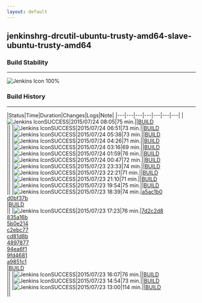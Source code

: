 ```yaml
---
layout: default
---
```

## jenkinshrg-drcutil-ubuntu-trusty-amd64-slave-ubuntu-trusty-amd64
### Build Stability
___
![Jenkins Icon](http://jenkinshrg.github.io/images/48x48/health-80plus.png)
100%
  
### Build History
___
|Status|Time|Duration|Changes|Logs|Note|
|---|---|---|---|---|---|---|
|![Jenkins Icon](http://jenkinshrg.github.io/images/24x24/blue.png)SUCCESS|2015/07/24 08:05|75 min.||[BUILD](https://drive.google.com/file/d/0B54sHwaxmuM4aVluX1JQTG5FaE0/view?usp=drivesdk)<br>||
|![Jenkins Icon](http://jenkinshrg.github.io/images/24x24/blue.png)SUCCESS|2015/07/24 06:51|73 min.||[BUILD](https://drive.google.com/file/d/0B54sHwaxmuM4MUdranB2NFV4VVE/view?usp=drivesdk)<br>||
|![Jenkins Icon](http://jenkinshrg.github.io/images/24x24/blue.png)SUCCESS|2015/07/24 05:38|73 min.||[BUILD](https://drive.google.com/file/d/0B54sHwaxmuM4M0JTTVpIRVN4VG8/view?usp=drivesdk)<br>||
|![Jenkins Icon](http://jenkinshrg.github.io/images/24x24/blue.png)SUCCESS|2015/07/24 04:26|71 min.||[BUILD](https://drive.google.com/file/d/0B54sHwaxmuM4QmRoMHhOMHRmX2M/view?usp=drivesdk)<br>||
|![Jenkins Icon](http://jenkinshrg.github.io/images/24x24/blue.png)SUCCESS|2015/07/24 03:16|69 min.||[BUILD](https://drive.google.com/file/d/0B54sHwaxmuM4RkI4UW16TU5sM1k/view?usp=drivesdk)<br>||
|![Jenkins Icon](http://jenkinshrg.github.io/images/24x24/blue.png)SUCCESS|2015/07/24 01:59|76 min.||[BUILD](https://drive.google.com/file/d/0B54sHwaxmuM4TFdtbVJNZDdtV2c/view?usp=drivesdk)<br>||
|![Jenkins Icon](http://jenkinshrg.github.io/images/24x24/blue.png)SUCCESS|2015/07/24 00:47|72 min.||[BUILD](https://drive.google.com/file/d/0B54sHwaxmuM4SFFDWnJyVllOUkE/view?usp=drivesdk)<br>||
|![Jenkins Icon](http://jenkinshrg.github.io/images/24x24/blue.png)SUCCESS|2015/07/23 23:33|74 min.||[BUILD](https://drive.google.com/file/d/0B54sHwaxmuM4MFdqc1JzSG5ORGM/view?usp=drivesdk)<br>||
|![Jenkins Icon](http://jenkinshrg.github.io/images/24x24/blue.png)SUCCESS|2015/07/23 22:21|71 min.||[BUILD](https://drive.google.com/file/d/0B54sHwaxmuM4T2FoX2otbWthdXc/view?usp=drivesdk)<br>||
|![Jenkins Icon](http://jenkinshrg.github.io/images/24x24/blue.png)SUCCESS|2015/07/23 21:10|71 min.||[BUILD](https://drive.google.com/file/d/0B54sHwaxmuM4TWZsV0htQkhqN1U/view?usp=drivesdk)<br>||
|![Jenkins Icon](http://jenkinshrg.github.io/images/24x24/blue.png)SUCCESS|2015/07/23 19:54|75 min.||[BUILD](https://drive.google.com/file/d/0B54sHwaxmuM4NHlCT09WVVJQSUE/view?usp=drivesdk)<br>||
|![Jenkins Icon](http://jenkinshrg.github.io/images/24x24/blue.png)SUCCESS|2015/07/23 18:39|74 min.|[a5ac1b0](https://github.com/jrl-umi3218/hmc2/commit/a5ac1b0c62117bbf385ab67027b8ed2b35ec70de)<br>[d0bf37b](https://github.com/jrl-umi3218/hrpsys-humanoid/commit/d0bf37b834341fa8d140dba6ddb549c96ca9d143)<br>|[BUILD](https://drive.google.com/file/d/0B54sHwaxmuM4TzFZUUJpUFFabm8/view?usp=drivesdk)<br>||
|![Jenkins Icon](http://jenkinshrg.github.io/images/24x24/blue.png)SUCCESS|2015/07/23 17:23|76 min.|[7d2c2d8](https://github.com/jrl-umi3218/hmc2/commit/7d2c2d8e5942a4f2e6528daa74d525d4e196a55f)<br>[835a16b](https://github.com/jrl-umi3218/hmc2/commit/835a16bc9ee382a3251a026ec1d748ea28289f0e)<br>[5b0e214](https://github.com/jrl-umi3218/hmc2/commit/5b0e2144428b85453cdcbc0bbb0a8c44b7d395c2)<br>[c2ebc77](https://github.com/jrl-umi3218/hmc2/commit/c2ebc77cce091da4e9291651fb875391ed40bb3c)<br>[cd81d8b](https://github.com/jrl-umi3218/hmc2/commit/cd81d8bf8591e59e1aa8fb57cb842759232db8f6)<br>[4897877](https://github.com/jrl-umi3218/hmc2/commit/4897877bf8d2bf2dfb4cf3157ce3a0bd849e8cbd)<br>[94ea6f1](https://github.com/jrl-umi3218/hrpsys-humanoid/commit/94ea6f1aad4a8b17918fd46bb724010c4f688395)<br>[9fd4681](https://github.com/jrl-umi3218/hrpsys-humanoid/commit/9fd4681bc2b3d8fe671613d4f183afd9da564046)<br>[a9851c1](https://github.com/jrl-umi3218/hrpsys-humanoid/commit/a9851c15b96ae1618b3f0fa0303a041c7dc76233)<br>|[BUILD](https://drive.google.com/file/d/0B54sHwaxmuM4OHNFcGN4U2cwaDA/view?usp=drivesdk)<br>||
|![Jenkins Icon](http://jenkinshrg.github.io/images/24x24/blue.png)SUCCESS|2015/07/23 16:07|76 min.||[BUILD](https://drive.google.com/file/d/0B54sHwaxmuM4NW5XaFluUTdQT0U/view?usp=drivesdk)<br>||
|![Jenkins Icon](http://jenkinshrg.github.io/images/24x24/blue.png)SUCCESS|2015/07/23 14:54|73 min.||[BUILD](https://drive.google.com/file/d/0B54sHwaxmuM4emU4NERLNmh5eFU/view?usp=drivesdk)<br>||
|![Jenkins Icon](http://jenkinshrg.github.io/images/24x24/blue.png)SUCCESS|2015/07/23 13:00|114 min.||[BUILD](https://drive.google.com/file/d/0B54sHwaxmuM4U2ZtckJJRHE0Q2M/view?usp=drivesdk)<br>||
